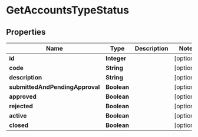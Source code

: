 # GetAccountsTypeStatus

## Properties
Name | Type | Description | Notes
------------ | ------------- | ------------- | -------------
**id** | **Integer** |  |  [optional]
**code** | **String** |  |  [optional]
**description** | **String** |  |  [optional]
**submittedAndPendingApproval** | **Boolean** |  |  [optional]
**approved** | **Boolean** |  |  [optional]
**rejected** | **Boolean** |  |  [optional]
**active** | **Boolean** |  |  [optional]
**closed** | **Boolean** |  |  [optional]
